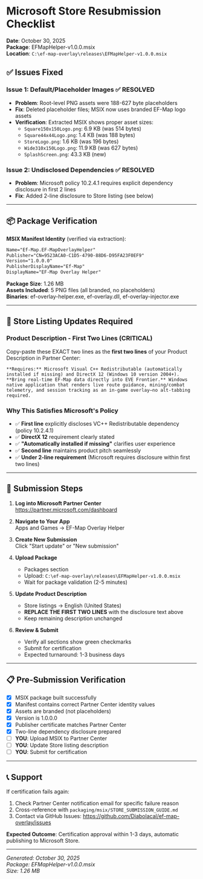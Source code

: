 # Microsoft Store Resubmission Checklist
**Date**: October 30, 2025  
**Package**: EFMapHelper-v1.0.0.msix  
**Location**: `C:\ef-map-overlay\releases\EFMapHelper-v1.0.0.msix`

## ✅ Issues Fixed

### Issue 1: Default/Placeholder Images ✅ RESOLVED
- **Problem**: Root-level PNG assets were 188-627 byte placeholders
- **Fix**: Deleted placeholder files; MSIX now uses branded EF-Map logo assets
- **Verification**: Extracted MSIX shows proper asset sizes:
  - `Square150x150Logo.png`: 6.9 KB (was 514 bytes)
  - `Square44x44Logo.png`: 1.4 KB (was 188 bytes)
  - `StoreLogo.png`: 1.6 KB (was 196 bytes)
  - `Wide310x150Logo.png`: 11.9 KB (was 627 bytes)
  - `SplashScreen.png`: 43.3 KB (new)

### Issue 2: Undisclosed Dependencies ✅ RESOLVED
- **Problem**: Microsoft policy 10.2.4.1 requires explicit dependency disclosure in first 2 lines
- **Fix**: Added 2-line disclosure to Store listing (see below)

---

## 📦 Package Verification

**MSIX Manifest Identity** (verified via extraction):
```xml
Name="Ef-Map.EF-MapOverlayHelper"
Publisher="CN=9523ACA0-C1D5-4790-88D6-D95FA23F0EF9"
Version="1.0.0.0"
PublisherDisplayName="Ef-Map"
DisplayName="EF-Map Overlay Helper"
```

**Package Size**: 1.26 MB  
**Assets Included**: 5 PNG files (all branded, no placeholders)  
**Binaries**: ef-overlay-helper.exe, ef-overlay.dll, ef-overlay-injector.exe

---

## 📝 Store Listing Updates Required

### **Product Description - First Two Lines** (CRITICAL)

Copy-paste these EXACT two lines as the **first two lines** of your Product Description in Partner Center:

```
**Requires:** Microsoft Visual C++ Redistributable (automatically installed if missing) and DirectX 12 (Windows 10 version 2004+).
**Bring real-time EF-Map data directly into EVE Frontier.** Windows native application that renders live route guidance, mining/combat telemetry, and session tracking as an in-game overlay—no alt-tabbing required.
```

### Why This Satisfies Microsoft's Policy
- ✅ **First line** explicitly discloses VC++ Redistributable dependency (policy 10.2.4.1)
- ✅ **DirectX 12** requirement clearly stated
- ✅ **"Automatically installed if missing"** clarifies user experience
- ✅ **Second line** maintains product pitch seamlessly
- ✅ **Under 2-line requirement** (Microsoft requires disclosure within first two lines)

---

## 🚀 Submission Steps

1. **Log into Microsoft Partner Center**  
   https://partner.microsoft.com/dashboard

2. **Navigate to Your App**  
   Apps and Games → EF-Map Overlay Helper

3. **Create New Submission**  
   Click "Start update" or "New submission"

4. **Upload Package**  
   - Packages section
   - Upload: `C:\ef-map-overlay\releases\EFMapHelper-v1.0.0.msix`
   - Wait for package validation (2-5 minutes)

5. **Update Product Description**  
   - Store listings → English (United States)
   - **REPLACE THE FIRST TWO LINES** with the disclosure text above
   - Keep remaining description unchanged

6. **Review & Submit**  
   - Verify all sections show green checkmarks
   - Submit for certification
   - Expected turnaround: 1-3 business days

---

## 📋 Pre-Submission Verification

- [x] MSIX package built successfully
- [x] Manifest contains correct Partner Center identity values
- [x] Assets are branded (not placeholders)
- [x] Version is 1.0.0.0
- [x] Publisher certificate matches Partner Center
- [x] Two-line dependency disclosure prepared
- [ ] **YOU**: Upload MSIX to Partner Center
- [ ] **YOU**: Update Store listing description
- [ ] **YOU**: Submit for certification

---

## 📞 Support

If certification fails again:
1. Check Partner Center notification email for specific failure reason
2. Cross-reference with `packaging/msix/STORE_SUBMISSION_GUIDE.md`
3. Contact via GitHub Issues: https://github.com/Diabolacal/ef-map-overlay/issues

**Expected Outcome**: Certification approval within 1-3 days, automatic publishing to Microsoft Store.

---

*Generated: October 30, 2025*  
*Package: EFMapHelper-v1.0.0.msix*  
*Size: 1.26 MB*
